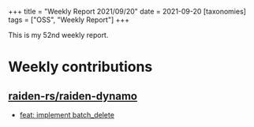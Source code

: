 +++
title = "Weekly Report 2021/09/20"
date = 2021-09-20
[taxonomies]
tags = ["OSS", "Weekly Report"]
+++

This is my 52nd weekly report.

<!-- more -->

# Weekly contributions

## [raiden-rs/raiden-dynamo](https://github.com/raiden-rs/raiden-dynamo)

- [feat: implement batch_delete](https://github.com/raiden-rs/raiden-dynamo/pull/157)
